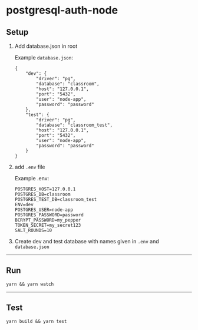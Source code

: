 # postgresql-auth-node

## Setup

1. Add database.json in root

   Example `database.json`:

   ```
   {
       "dev": {
           "driver": "pg",
           "database": "classroom",
           "host": "127.0.0.1",
           "port": "5432",
           "user": "node-app",
           "password": "password"
       },
       "test": {
           "driver": "pg",
           "database": "classroom_test",
           "host": "127.0.0.1",
           "port": "5432",
           "user": "node-app",
           "password": "password"
       }
   }
   ```

2. add `.env` file

   Example .env:

   ```
   POSTGRES_HOST=127.0.0.1
   POSTGRES_DB=classroom
   POSTGRES_TEST_DB=classroom_test
   ENV=dev
   POSTGRES_USER=node-app
   POSTGRES_PASSWORD=password
   BCRYPT_PASSWORD=my_pepper
   TOKEN_SECRET=my_secret123
   SALT_ROUNDS=10
   ```

3. Create dev and test database with names given in `.env` and `database.json`

---

## Run

    yarn && yarn watch

---

## Test

    yarn build && yarn test
